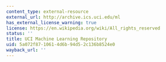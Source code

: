 ```yaml
---
content_type: external-resource
external_url: http://archive.ics.uci.edu/ml
has_external_license_warning: true
license: https://en.wikipedia.org/wiki/All_rights_reserved
status: ''
title: UCI Machine Learning Repository
uid: 5a072f87-1061-4d6b-94d5-2c136b8524e0
wayback_url: ''
---
```

